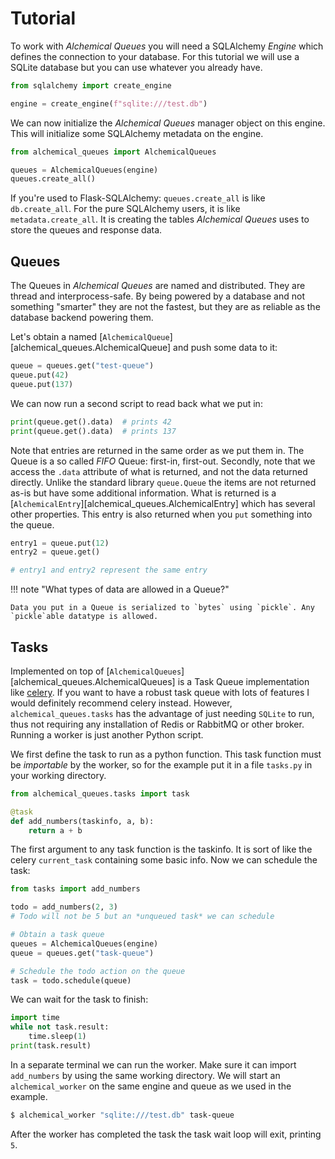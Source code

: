 # Tutorial

To work with *Alchemical Queues* you will need a SQLAlchemy *Engine* which defines the connection to your database. For this tutorial we will use a SQLite database but you can use whatever you already have.

```python
from sqlalchemy import create_engine

engine = create_engine(f"sqlite:///test.db")
```

We can now initialize the *Alchemical Queues* manager object on this engine. This will initialize some SQLAlchemy metadata on the engine.

```python
from alchemical_queues import AlchemicalQueues

queues = AlchemicalQueues(engine)
queues.create_all()
```

If you're used to Flask-SQLAlchemy: `queues.create_all` is like `db.create_all`. For the pure SQLAlchemy users, it is like `metadata.create_all`. It is creating the tables *Alchemical Queues* uses to store the queues and response data.

## Queues

The Queues in *Alchemical Queues* are named and distributed. They are thread and interprocess-safe. By being powered by a database and not something "smarter" they are not the fastest, but they are as reliable as the database backend powering them.

Let's obtain a named [`AlchemicalQueue`][alchemical_queues.AlchemicalQueue] and push some data to it:

```python
queue = queues.get("test-queue")
queue.put(42)
queue.put(137)
```

We can now run a second script to read back what we put in:

```python
print(queue.get().data)  # prints 42
print(queue.get().data)  # prints 137
```

Note that entries are returned in the same order as we put them in. The Queue is a so called *FIFO* Queue: first-in, first-out. Secondly, note that we access the `.data` attribute of what is returned, and not the data returned directly. Unlike the standard library `queue.Queue` the items are not returned as-is but have some additional information. What is returned is a [`AlchemicalEntry`][alchemical_queues.AlchemicalEntry] which has several other properties. This entry is also returned when you `put` something into the queue.

```python
entry1 = queue.put(12)
entry2 = queue.get()

# entry1 and entry2 represent the same entry
```

!!! note "What types of data are allowed in a Queue?"

    Data you put in a Queue is serialized to `bytes` using `pickle`. Any `pickle`able datatype is allowed.

## Tasks

Implemented on top of [`AlchemicalQueues`][alchemical_queues.AlchemicalQueues] is a Task Queue implementation like [celery](https://docs.celeryq.dev/). If you want to have a robust task queue with lots of features I would definitely recommend celery instead. However, `alchemical_queues.tasks` has the advantage of just needing `SQLite` to run, thus not requiring any installation of Redis or RabbitMQ or other broker. Running a worker is just another Python script.

We first define the task to run as a python function. This task function must be *importable* by the worker, so for the example put it in a file `tasks.py` in your working directory.

```python
from alchemical_queues.tasks import task

@task
def add_numbers(taskinfo, a, b):
    return a + b
```

The first argument to any task function is the taskinfo. It is sort of like the celery `current_task` containing some basic info. Now we can schedule the task:

```python
from tasks import add_numbers

todo = add_numbers(2, 3)
# Todo will not be 5 but an *unqueued task* we can schedule

# Obtain a task queue
queues = AlchemicalQueues(engine)
queue = queues.get("task-queue")

# Schedule the todo action on the queue
task = todo.schedule(queue)
```

We can wait for the task to finish:

```python
import time
while not task.result:
    time.sleep(1)
print(task.result)
```

In a separate terminal we can run the worker. Make sure it can import `add_numbers` by using the same working directory. We will start an
`alchemical_worker` on the same engine and queue as we used in the example.

```bash
$ alchemical_worker "sqlite:///test.db" task-queue
```

After the worker has completed the task the task wait loop will exit, printing `5`.
